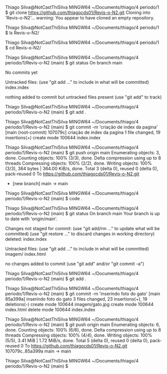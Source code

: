 Thiago Silva@NotCastThiSilva MINGW64 ~/Documents/thiago/4 periodo/1
$ git clone https://github.com/thiagocds01/Revis-o-N2.git
Cloning into 'Revis-o-N2'...
warning: You appear to have cloned an empty repository.

Thiago Silva@NotCastThiSilva MINGW64 ~/Documents/thiago/4 periodo/1
$ ls
Revis-o-N2/

Thiago Silva@NotCastThiSilva MINGW64 ~/Documents/thiago/4 periodo/1
$ cd Revis-o-N2/

Thiago Silva@NotCastThiSilva MINGW64 ~/Documents/thiago/4 periodo/1/Revis-o-N2 (main)
$ git status
On branch main

No commits yet

Untracked files:
  (use "git add <file>..." to include in what will be committed)
        index.index

nothing added to commit but untracked files present (use "git add" to track)

Thiago Silva@NotCastThiSilva MINGW64 ~/Documents/thiago/4 periodo/1/Revis-o-N2 (main)
$ git add .

Thiago Silva@NotCastThiSilva MINGW64 ~/Documents/thiago/4 periodo/1/Revis-o-N2 (main)
$ git commit -m 'criação de index da pagina'
[main (root-commit) 107079c] criação de index da pagina
 1 file changed, 19 insertions(+)
 create mode 100644 index.index

Thiago Silva@NotCastThiSilva MINGW64 ~/Documents/thiago/4 periodo/1/Revis-o-N2 (main)
$ git push origin main
Enumerating objects: 3, done.
Counting objects: 100% (3/3), done.
Delta compression using up to 8 threads
Compressing objects: 100% (2/2), done.
Writing objects: 100% (3/3), 364 bytes | 364.00 KiB/s, done.
Total 3 (delta 0), reused 0 (delta 0), pack-reused 0
To https://github.com/thiagocds01/Revis-o-N2.git
 * [new branch]      main -> main

Thiago Silva@NotCastThiSilva MINGW64 ~/Documents/thiago/4 periodo/1/Revis-o-N2 (main)
$ code .

Thiago Silva@NotCastThiSilva MINGW64 ~/Documents/thiago/4 periodo/1/Revis-o-N2 (main)
$ git status
On branch main
Your branch is up to date with 'origin/main'.

Changes not staged for commit:
  (use "git add/rm <file>..." to update what will be committed)
  (use "git restore <file>..." to discard changes in working directory)
        deleted:    index.index

Untracked files:
  (use "git add <file>..." to include in what will be committed)
        imagem/
        index.html

no changes added to commit (use "git add" and/or "git commit -a")

Thiago Silva@NotCastThiSilva MINGW64 ~/Documents/thiago/4 periodo/1/Revis-o-N2 (main)
$ git add .

Thiago Silva@NotCastThiSilva MINGW64 ~/Documents/thiago/4 periodo/1/Revis-o-N2 (main)
$ git commit -m 'inserindo foto do gato'
[main 85a399a] inserindo foto do gato
 3 files changed, 23 insertions(+), 19 deletions(-)
 create mode 100644 imagem/gato.jpg
 create mode 100644 index.html
 delete mode 100644 index.index

Thiago Silva@NotCastThiSilva MINGW64 ~/Documents/thiago/4 periodo/1/Revis-o-N2 (main)
$ git push origin main
Enumerating objects: 6, done.
Counting objects: 100% (6/6), done.
Delta compression using up to 8 threads
Compressing objects: 100% (4/4), done.
Writing objects: 100% (5/5), 3.41 MiB | 1.72 MiB/s, done.
Total 5 (delta 0), reused 0 (delta 0), pack-reused 0
To https://github.com/thiagocds01/Revis-o-N2.git
   107079c..85a399a  main -> main

Thiago Silva@NotCastThiSilva MINGW64 ~/Documents/thiago/4 periodo/1/Revis-o-N2 (main)
$
